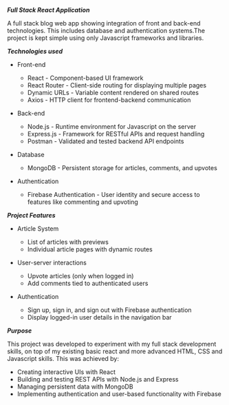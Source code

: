 __*Full Stack React Application*__

A full stack blog web app showing integration of front and back-end technologies. This includes database and authentication systems.The project is kept simple using only Javascript frameworks and libraries.

__*Technologies used*__

- Front-end

  - React - Component-based UI framework
  - React Router - Client-side routing for displaying multiple pages
  - Dynamic URLs - Variable content rendered on shared routes
  - Axios - HTTP client for frontend-backend communication

- Back-end

  - Node.js - Runtime environment for Javascript on the server
  - Express.js - Framework for RESTful APIs and request handling
  - Postman - Validated and tested backend API endpoints

- Database

  - MongoDB - Persistent storage for articles, comments, and upvotes
  
- Authentication

  - Firebase Authentication - User identity and secure access to features like commenting and upvoting

__*Project Features*__

- Article System
  - List of articles with previews
  - Individual article pages with dynamic routes
  
- User-server interactions
  - Upvote articles (only when logged in)
  - Add comments tied to authenticated users
  
- Authentication

  - Sign up, sign in, and sign out with Firebase authentication
  - Display logged-in user details in the navigation bar
  
__*Purpose*__

This project was developed to experiment with my full stack development skills, on top of my existing basic react and more advanced HTML, CSS and Javascript skills. This was achieved by:

- Creating interactive UIs with React
- Building and testing REST APIs with Node.js and Express
- Managing persistent data with MongoDB
- Implementing authentication and user-based functionality with Firebase
